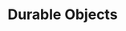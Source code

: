 ---
pcx_content_type: navigation
title: Durable Objects
external_link: /durable-objects/api/
meta:
  description: A globally distributed coordination API with strongly consistent storage.
_build:
  publishResources: false
  render: never
---